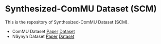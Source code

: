 # Synthesized-ComMU Dataset (SCM)

[](img/SCM.png)

This is the repository of Synthesized-ComMU Dataset (SCM).

- ComMU Dataset [Paper](https://arxiv.org/pdf/2211.09385.pdf) [Dataset](https://github.com/POZAlabs/ComMU-code/tree/master/dataset)
- NSynyh Dataset [Paper](https://arxiv.org/pdf/1704.01279.pdf) [Dataset](https://magenta.tensorflow.org/datasets/nsynth#files)